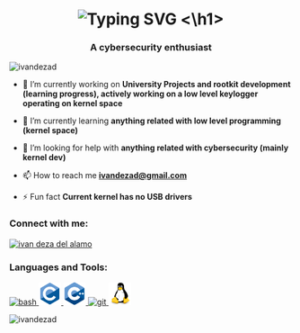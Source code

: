 <!--h1 align="center">Hi 👋, I'm Ivan Deza</h1-->
<h1 align="center">
  <img src="https://readme-typing-svg.herokuapp.com?font=Fira+Code&size=22&pause=1000&color=8A83E4&width=435&lines=Hello+I'm+Ivan+Deza++%F0%9F%98%80" alt="Typing SVG" /></a>
<\h1>
<h3 align="center">A cybersecurity enthusiast</h3>

<p align="left"> <img src="https://komarev.com/ghpvc/?username=ivandezad&label=Profile%20views&color=0e75b6&style=flat" alt="ivandezad" /> </p>

- 🔭 I’m currently working on **University Projects and rootkit development (learning progress), actively working on a low level keylogger operating on kernel space**

- 🌱 I’m currently learning **anything related with low level programming (kernel space)**

- 🤝 I’m looking for help with **anything related with cybersecurity (mainly kernel dev)**

- 📫 How to reach me **ivandezad@gmail.com**

- ⚡ Fun fact **Current kernel has no USB drivers**

<h3 align="left">Connect with me:</h3>
<p align="left">
<a href="https://linkedin.com/in/ivan deza del alamo" target="blank"><img align="center" src="https://raw.githubusercontent.com/rahuldkjain/github-profile-readme-generator/master/src/images/icons/Social/linked-in-alt.svg" alt="ivan deza del alamo" height="30" width="40" /></a>
</p>

<h3 align="left">Languages and Tools:</h3>
<p align="left"> <a href="https://www.gnu.org/software/bash/" target="_blank" rel="noreferrer"> <img src="https://www.vectorlogo.zone/logos/gnu_bash/gnu_bash-icon.svg" alt="bash" width="40" height="40"/> </a> <a href="https://www.cprogramming.com/" target="_blank" rel="noreferrer"> <img src="https://raw.githubusercontent.com/devicons/devicon/master/icons/c/c-original.svg" alt="c" width="40" height="40"/> </a> <a href="https://www.w3schools.com/cpp/" target="_blank" rel="noreferrer"> <img src="https://raw.githubusercontent.com/devicons/devicon/master/icons/cplusplus/cplusplus-original.svg" alt="cplusplus" width="40" height="40"/> </a> <a href="https://git-scm.com/" target="_blank" rel="noreferrer"> <img src="https://www.vectorlogo.zone/logos/git-scm/git-scm-icon.svg" alt="git" width="40" height="40"/> </a> <a href="https://www.linux.org/" target="_blank" rel="noreferrer"> <img src="https://raw.githubusercontent.com/devicons/devicon/master/icons/linux/linux-original.svg" alt="linux" width="40" height="40"/> </a> </p>

<p><img align="left" src="https://github-readme-streak-stats.herokuapp.com/?user=ivandezad&" alt="ivandezad" /></p>

